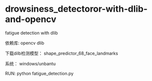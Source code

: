 # drowsiness_detectoror-with-dlib-and-opencv
fatigue detection with dlib


依赖库:
opencv
dlib

下载dilb检测模型：
shape_predictor_68_face_landmarks

系统：
windows/unbantu

RUN:
python fatigue_detection.py
